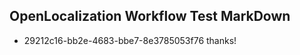 ## OpenLocalization Workflow Test MarkDown
* 29212c16-bb2e-4683-bbe7-8e3785053f76 thanks!

<!--HONumber=Aug16_HO3-->


